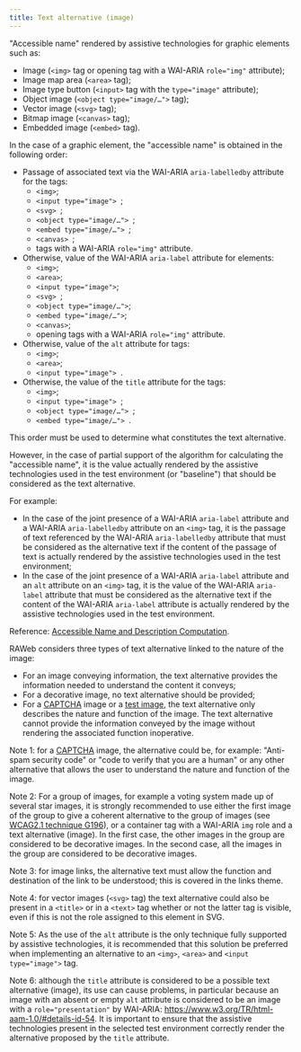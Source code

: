 ```yaml
---
title: Text alternative (image)
---
```


"Accessible name" rendered by assistive technologies for graphic elements such as:

- Image (`<img>` tag or opening tag with a WAI-ARIA `role="img"` attribute);
- Image map area (`<area>` tag);
- Image type button (`<input>` tag with the `type="image"` attribute);
- Object image (`<object type="image/…">` tag);
- Vector image (`<svg>` tag);
- Bitmap image (`<canvas>` tag);
- Embedded image (`<embed>` tag).

In the case of a graphic element, the "accessible name" is obtained in the following order:

- Passage of associated text via the WAI-ARIA `aria-labelledby` attribute for the tags:
  - `<img>`;
  - `<input type="image"> `;
  - `<svg> `;
  - `<object type="image/…"> `;
  - `<embed type="image/…"> `;
  - `<canvas> `;
  - tags with a WAI-ARIA `role="img"` attribute.
- Otherwise, value of the WAI-ARIA `aria-label` attribute for elements:
  - `<img>`;
  - `<area>`;
  - `<input type="image">`;
  - `<svg> `;
  - `<object type="image/…">`;
  - `<embed type="image/…">`;
  - `<canvas>`;
  - opening tags with a WAI-ARIA `role="img"` attribute.
- Otherwise, value of the `alt` attribute for tags:
  - `<img>`;
  - `<area>`;
  - `<input type="image"> `.
- Otherwise, the value of the `title` attribute for the tags:
  - `<img>`;
  - `<input type="image"> `;
  - `<object type="image/…"> `;
  - `<embed type="image/…"> `.

This order must be used to determine what constitutes the text alternative.

However, in the case of partial support of the algorithm for calculating the "accessible name", it is the value actually rendered by the assistive technologies used in the test environment (or "baseline") that should be considered as the text alternative.

For example:

- In the case of the joint presence of a WAI-ARIA `aria-label` attribute and a WAI-ARIA `aria-labelledby` attribute on an `<img>` tag, it is the passage of text referenced by the WAI-ARIA `aria-labelledby` attribute that must be considered as the alternative text if the content of the passage of text is actually rendered by the assistive technologies used in the test environment;
- In the case of the joint presence of a WAI-ARIA `aria-label` attribute and an `alt` attribute on an `<img>` tag, it is the value of the WAI-ARIA `aria-label` attribute that must be considered as the alternative text if the content of the WAI-ARIA `aria-label` attribute is actually rendered by the assistive technologies used in the test environment.

Reference: <span lang="en">[Accessible Name and Description Computation](https://www.w3.org/TR/html-aam-1.0/#accessible-name-and-description-computation)</span>.

RAWeb considers three types of text alternative linked to the nature of the image:

- For an image conveying information, the text alternative provides the information needed to understand the content it conveys;
- For a decorative image, no text alternative should be provided;
- For a [CAPTCHA](#captcha) image or a [test image](#test-image), the text alternative only describes the nature and function of the image. The text alternative cannot provide the information conveyed by the image without rendering the associated function inoperative.

Note 1: for a [CAPTCHA](#captcha) image, the alternative could be, for example: "Anti-spam security code" or "code to verify that you are a human" or any other alternative that allows the user to understand the nature and function of the image.

Note 2: For a group of images, for example a voting system made up of several star images, it is strongly recommended to use either the first image of the group to give a coherent alternative to the group of images (see [WCAG2.1 technique G196](https://www.w3.org/WAI/WCAG21/Techniques/general/G196)), or a container tag with a WAI-ARIA `img` role and a text alternative (image). In the first case, the other images in the group are considered to be decorative images. In the second case, all the images in the group are considered to be decorative images.

Note 3: for image links, the alternative text must allow the function and destination of the link to be understood; this is covered in the links theme.

Note 4: for vector images (`<svg>` tag) the text alternative could also be present in a `<title>` or in a `<text>` tag whether or not the latter tag is visible, even if this is not the role assigned to this element in SVG.

Note 5: As the use of the `alt` attribute is the only technique fully supported by assistive technologies, it is recommended that this solution be preferred when implementing an alternative to an `<img>`, `<area>` and `<input type="image">` tag.

Note 6: although the `title` attribute is considered to be a possible text alternative (image), its use can cause problems, in particular because an image with an absent or empty `alt` attribute is considered to be an image with a `role="presentation"` by WAI-ARIA: <a href="https://www.w3.org/TR/html-aam-1.0/#details-id-54">https://www.w3.org/TR/html-aam-1.0/#details-id-54</a>. It is important to ensure that the assistive technologies present in the selected test environment correctly render the alternative proposed by the `title` attribute.
